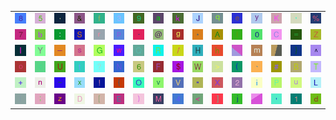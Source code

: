 <table>
<tr>
<td><img src="38.gif"></td>
<td><img src="35.gif"></td>
<td><img src="2E.gif"></td>
<td><img src="26.gif"></td>
<td><img src="66.gif"></td>
<td><img src="33.gif"></td>
<td><img src="39.gif"></td>
<td><img src="61.gif"></td>
<td><img src="6B.gif"></td>
<td><img src="4A.gif"></td>
<td><img src="71.gif"></td>
<td><img src="65.gif"></td>
<td><img src="79.gif"></td>
<td><img src="4B.gif"></td>
<td><img src="27.gif"></td>
<td><img src="25.gif"></td>
</tr>
<tr>
<td><img src="37.gif"></td>
<td><img src="62.gif"></td>
<td><img src="3A.gif"></td>
<td><img src="53.gif"></td>
<td><img src="72.gif"></td>
<td><img src="70.gif"></td>
<td><img src="2D.gif"></td>
<td><img src="40.gif"></td>
<td><img src="67.gif"></td>
<td><img src="2A.gif"></td>
<td><img src="41.gif"></td>
<td><img src="6C.gif"></td>
<td><img src="30.gif"></td>
<td><img src="43.gif"></td>
<td><img src="3D.gif"></td>
<td><img src="5A.gif"></td>
</tr>
<tr>
<td><img src="49.gif"></td>
<td><img src="59.gif"></td>
<td><img src="5F.gif"></td>
<td><img src="73.gif"></td>
<td><img src="47.gif"></td>
<td><img src="77.gif"></td>
<td><img src="51.gif"></td>
<td><img src="52.gif"></td>
<td><img src="2F.gif"></td>
<td><img src="48.gif"></td>
<td><img src="68.gif"></td>
<td><img src="gr3.gif"></td>
<td><img src="6D.gif"></td>
<td><img src="gr1.gif"></td>
<td><img src="7D.gif"></td>
<td><img src="5E.gif"></td>
</tr>
<tr>
<td><img src="6F.gif"></td>
<td><img src="63.gif"></td>
<td><img src="55.gif"></td>
<td><img src="74.gif"></td>
<td><img src="3F.gif"></td>
<td><img src="4E.gif"></td>
<td><img src="36.gif"></td>
<td><img src="46.gif"></td>
<td><img src="24.gif"></td>
<td><img src="57.gif"></td>
<td><img src="3E.gif"></td>
<td><img src="28.gif"></td>
<td><img src="60.gif"></td>
<td><img src="23.gif"></td>
<td><img src="42.gif"></td>
<td><img src="54.gif"></td>
</tr>
<tr>
<td><img src="2B.gif"></td>
<td><img src="6E.gif"></td>
<td><img src="7E.gif"></td>
<td><img src="78.gif"></td>
<td><img src="21.gif"></td>
<td><img src="7B.gif"></td>
<td><img src="4F.gif"></td>
<td><img src="76.gif"></td>
<td><img src="56.gif"></td>
<td><img src="22.gif"></td>
<td><img src="58.gif"></td>
<td><img src="32.gif"></td>
<td><img src="69.gif"></td>
<td><img src="50.gif"></td>
<td><img src="75.gif"></td>
<td><img src="4C.gif"></td>
</tr>
<tr>
<td><img src="7C.gif"></td>
<td><img src="3B.gif"></td>
<td><img src="7A.gif"></td>
<td><img src="44.gif"></td>
<td><img src="5B.gif"></td>
<td><img src="45.gif"></td>
<td><img src="29.gif"></td>
<td><img src="4D.gif"></td>
<td><img src="34.gif"></td>
<td><img src="3C.gif"></td>
<td><img src="5D.gif"></td>
<td><img src="6A.gif"></td>
<td><img src="gr2.gif"></td>
<td><img src="2C.gif"></td>
<td><img src="31.gif"></td>
<td><img src="64.gif"></td>
</tr>
</table>
